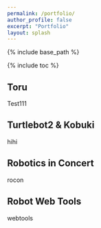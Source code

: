```yaml
---
permalink: /portfolio/
author_profile: false
excerpt: "Portfolio"
layout: splash
---
```


{% include base_path %}

{% include toc %}

## Toru

Test111

## Turtlebot2 & Kobuki

hihi

## Robotics in Concert

rocon

## Robot Web Tools

webtools
